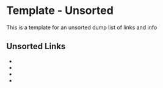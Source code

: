 <!-- ======================================== template-unsorted.md Start ======================================== -->


<!-- ------------------------------ Intro Start ------------------------------ -->

# Template - Unsorted

This is a template for an unsorted dump list of links and info

<!-- ------------------------------ Intro End ------------------------------ -->


<!-- ------------------------------ Overview Start ------------------------------ -->

<!-- ------------------------------ Overview End ------------------------------ -->


<!-- ------------------------------ Unsorted Links Start ------------------------------ -->

## Unsorted Links

* 
* 
* 
* 

<!-- ------------------------------ Unsorted Links End ------------------------------ -->


<!-- ------------------------------ Outro Start ------------------------------ -->

<!-- ------------------------------ Outro End ------------------------------ -->


<!-- ======================================== template-unsorted.md end ======================================== -->
